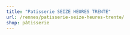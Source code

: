 ```yaml
---
title: "Patisserie SEIZE HEURES TRENTE"
url: /rennes/patisserie-seize-heures-trente/
shop: pâtisserie
---
```


